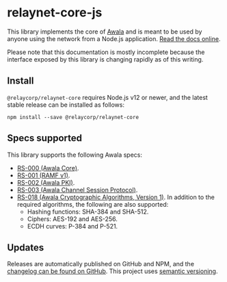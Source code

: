 # relaynet-core-js

This library implements the core of [Awala](https://awala.network) and is meant to be used by anyone using the network from a Node.js application. [Read the docs online](https://docs.relaycorp.tech/relaynet-core-js/).

Please note that this documentation is mostly incomplete because the interface exposed by this library is changing rapidly as of this writing.

## Install

`@relaycorp/relaynet-core` requires Node.js v12 or newer, and the latest stable release can be installed as follows:

```
npm install --save @relaycorp/relaynet-core
```

## Specs supported

This library supports the following Awala specs:

- [RS-000 (Awala Core)](https://specs.awala.network/RS-000).
- [RS-001 (RAMF v1)](https://specs.awala.network/RS-001).
- [RS-002 (Awala PKI)](https://specs.awala.network/RS-002).
- [RS-003 (Awala Channel Session Protocol)](https://specs.awala.network/RS-003).
- [RS-018 (Awala Cryptographic Algorithms, Version 1)](https://specs.awala.network/RS-018). In addition to the required algorithms, the following are also supported:
  - Hashing functions: SHA-384 and SHA-512.
  - Ciphers: AES-192 and AES-256.
  - ECDH curves: P-384 and P-521.

## Updates

Releases are automatically published on GitHub and NPM, and the [changelog can be found on GitHub](https://github.com/relaycorp/relaynet-core-js/releases). This project uses [semantic versioning](https://semver.org/).
